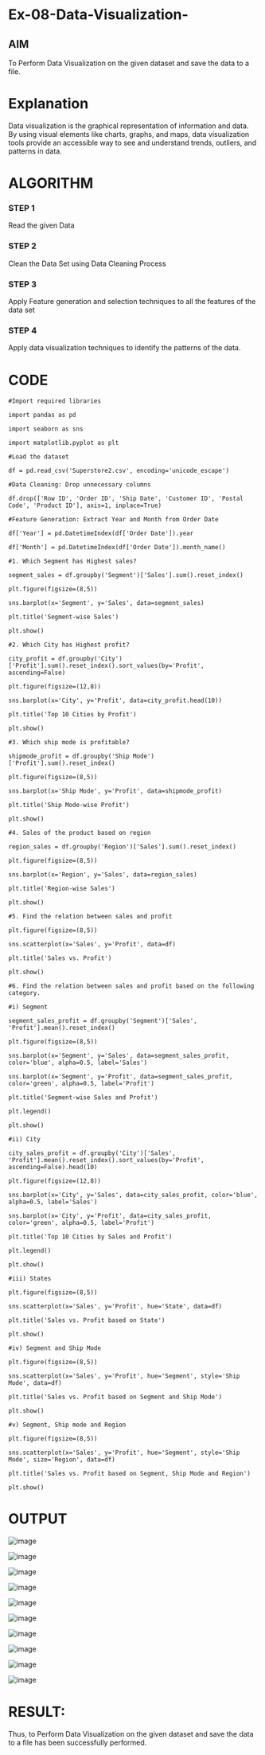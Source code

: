 # Ex-08-Data-Visualization-

## AIM
To Perform Data Visualization on the given dataset and save the data to a file. 

# Explanation
Data visualization is the graphical representation of information and data. By using visual elements like charts, graphs, and maps, data visualization tools provide an accessible way to see and understand trends, outliers, and patterns in data.

# ALGORITHM
### STEP 1
Read the given Data
### STEP 2
Clean the Data Set using Data Cleaning Process
### STEP 3
Apply Feature generation and selection techniques to all the features of the data set
### STEP 4
Apply data visualization techniques to identify the patterns of the data.


# CODE
```
#Import required libraries

import pandas as pd

import seaborn as sns

import matplotlib.pyplot as plt

#Load the dataset

df = pd.read_csv('Superstore2.csv', encoding='unicode_escape')

#Data Cleaning: Drop unnecessary columns

df.drop(['Row ID', 'Order ID', 'Ship Date', 'Customer ID', 'Postal Code', 'Product ID'], axis=1, inplace=True)

#Feature Generation: Extract Year and Month from Order Date

df['Year'] = pd.DatetimeIndex(df['Order Date']).year

df['Month'] = pd.DatetimeIndex(df['Order Date']).month_name()

#1. Which Segment has Highest sales?

segment_sales = df.groupby('Segment')['Sales'].sum().reset_index()

plt.figure(figsize=(8,5))

sns.barplot(x='Segment', y='Sales', data=segment_sales)

plt.title('Segment-wise Sales')

plt.show()

#2. Which City has Highest profit?

city_profit = df.groupby('City')['Profit'].sum().reset_index().sort_values(by='Profit', ascending=False)

plt.figure(figsize=(12,8))

sns.barplot(x='City', y='Profit', data=city_profit.head(10))

plt.title('Top 10 Cities by Profit')

plt.show()

#3. Which ship mode is profitable?

shipmode_profit = df.groupby('Ship Mode')['Profit'].sum().reset_index()

plt.figure(figsize=(8,5))

sns.barplot(x='Ship Mode', y='Profit', data=shipmode_profit)

plt.title('Ship Mode-wise Profit')

plt.show()

#4. Sales of the product based on region

region_sales = df.groupby('Region')['Sales'].sum().reset_index()

plt.figure(figsize=(8,5))

sns.barplot(x='Region', y='Sales', data=region_sales)

plt.title('Region-wise Sales')

plt.show()

#5. Find the relation between sales and profit

plt.figure(figsize=(8,5))

sns.scatterplot(x='Sales', y='Profit', data=df)

plt.title('Sales vs. Profit')

plt.show()

#6. Find the relation between sales and profit based on the following category.

#i) Segment

segment_sales_profit = df.groupby('Segment')['Sales', 'Profit'].mean().reset_index()

plt.figure(figsize=(8,5))

sns.barplot(x='Segment', y='Sales', data=segment_sales_profit, color='blue', alpha=0.5, label='Sales')

sns.barplot(x='Segment', y='Profit', data=segment_sales_profit, color='green', alpha=0.5, label='Profit')

plt.title('Segment-wise Sales and Profit')

plt.legend()

plt.show()

#ii) City

city_sales_profit = df.groupby('City')['Sales', 'Profit'].mean().reset_index().sort_values(by='Profit', ascending=False).head(10)

plt.figure(figsize=(12,8))

sns.barplot(x='City', y='Sales', data=city_sales_profit, color='blue', alpha=0.5, label='Sales')

sns.barplot(x='City', y='Profit', data=city_sales_profit, color='green', alpha=0.5, label='Profit')

plt.title('Top 10 Cities by Sales and Profit')

plt.legend()

plt.show()

#iii) States

plt.figure(figsize=(8,5))

sns.scatterplot(x='Sales', y='Profit', hue='State', data=df)

plt.title('Sales vs. Profit based on State')

plt.show()

#iv) Segment and Ship Mode

plt.figure(figsize=(8,5))

sns.scatterplot(x='Sales', y='Profit', hue='Segment', style='Ship Mode', data=df)

plt.title('Sales vs. Profit based on Segment and Ship Mode')

plt.show()

#v) Segment, Ship mode and Region

plt.figure(figsize=(8,5))

sns.scatterplot(x='Sales', y='Profit', hue='Segment', style='Ship Mode', size='Region', data=df)

plt.title('Sales vs. Profit based on Segment, Ship Mode and Region')

plt.show()
```
# OUTPUT

![image](https://github.com/shara56/Ex-08-Data-Visualization-/assets/113497104/5d00d634-8715-4132-a1b3-beaf01d3704f)

![image](https://github.com/shara56/Ex-08-Data-Visualization-/assets/113497104/6a75d69f-7f43-4487-8143-d0997fc1570d)

![image](https://github.com/shara56/Ex-08-Data-Visualization-/assets/113497104/4b8238ef-09b1-4224-b680-c4f2140d17fd)

![image](https://github.com/shara56/Ex-08-Data-Visualization-/assets/113497104/c4b3b709-09be-4d4b-b4c1-491662365762)

![image](https://github.com/shara56/Ex-08-Data-Visualization-/assets/113497104/896ff3d6-1948-4cb7-a3e1-f2a629ec1802)

![image](https://github.com/shara56/Ex-08-Data-Visualization-/assets/113497104/ea086cc0-fa08-4b05-a3b6-931a97eee232)

![image](https://github.com/shara56/Ex-08-Data-Visualization-/assets/113497104/3080b6b8-7b4d-491b-82b4-ba2359d6d763)

![image](https://github.com/shara56/Ex-08-Data-Visualization-/assets/113497104/bdafc0a3-d0b2-43ef-8d8d-86979fb06ffd)

![image](https://github.com/shara56/Ex-08-Data-Visualization-/assets/113497104/8e6bc8e1-45e5-4e4c-be9d-71c5d72cfc1e)

![image](https://github.com/shara56/Ex-08-Data-Visualization-/assets/113497104/cf6096bc-cde4-4809-ab18-8b94a6917556)

# RESULT:

Thus, to Perform Data Visualization on the given dataset and save the data to a file has been successfully performed.
